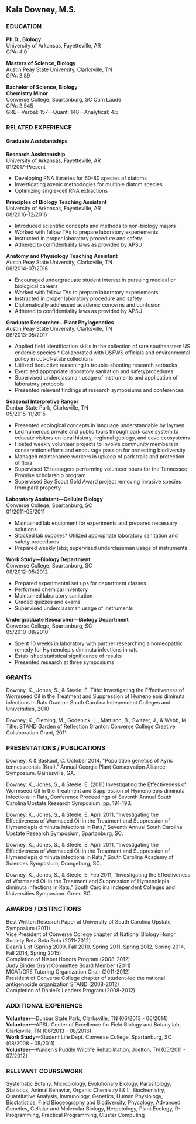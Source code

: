 ## **Kala Downey, M.S.**
 

### **EDUCATION**

**Ph.D., Biology**  
University of Arkansas, Fayetteville, AR  
GPA: 4.0


**Masters of Science, Biology**    
Austin Peay State University, Clarksville, TN  
GPA: 3.89  

**Bachelor of Science, Biology**  
**Chemistry Minor**  
Converse College, Spartanburg, SC Cum Laude  
GPA: 3.545  
GRE—Verbal: 157—Quant: 148—Analytical: 4.5


### **RELATED EXPERIENCE**  
#### **Graduate Assistantships**  

**Research Assistantship**  
University of Arkansas, Fayetteville, AR  
01/2017-Present

* Developing RNA libraries for 60-80 species of diatoms
* Investigating axenic methodogies for multiple diatom species
* Optimizing single-cell RNA extractions

**Principles of Biology Teaching Assistant**  
University of Arkansas, Fayetteville, AR  
08/2016-12/2016  

* Introduced scientific concepts and methods to non-biology majors  
* Worked with fellow TAs to prepare laboratory experiements 
* Instructed in proper laboratory procedure and safety
* Adhered to confidentiality laws as provided by APSU

**Anatomy and Physiology Teaching Assistant**  
Austin Peay State University, Clarksville, TN  
06/2014-07/2016

* Encouraged undergraduate student interest in pursuing medical or biological careers
* Worked with fellow TAs to prepare laboratory experiements 
* Instructed in proper laboratory procedure and safety
* Diplomatically addressed academic concerns and confusion
* Adhered to confidentiality laws as provided by APSU

**Graduate Researcher—Plant Phylogenetics**  
Austin Peay State University, Clarksville, TN  
06/2013-05/2017  

* Applied field identification skills in the collection of rare southeastern US endemic species  * Collaborated with USFWS officials and environmental policy in out-of-state collections  
* Utilized deductive reasoning in trouble-shooting research setbacks  
* Exercised appropriate laboratory sanitation and safetyprocedures  
* Supervised underclassman usage of instruments and application of laboratory protocols 
* Presented relevant findings at research symposiums and conferences  

**Seasonal Interpretive Ranger**  
Dunbar State Park, Clarksville, TN  
05/2015-11/2015 
 
* Presented ecological concepts in language understandable by laymen  
* Led numerous private and public tours through park cave system to educate visitors on local history, regional geology, and cave ecosystems  
* Hosted weekly volunteer projects to involve community members in conservation efforts and encourage passion for protecting biodiversity  
* Managed maintenance workers in upkeep of park trails and protection of flora  
* Supervised 12 teenagers performing volunteer hours for the Tennessee Promise scholarship program  
* Supervised Boy Scout Gold Award project removing invasive species from park property

**Laboratory Assistant—Cellular Biology**  
Converse College, Spartanburg, SC  
01/2011-05/2011

* Maintained lab equipment for experiments and prepared necessary solutions  
* Stocked lab supplies* Utilized appropriate laboratory sanitation and safety procedures
* Prepared weekly labs; supervised underclassman usage of instruments  

**Work Study—Biology Department**  
Converse College, Spartanburg, SC  
08/2012-05/2012 

* Prepared experimental set ups for department classes  
* Performed chemical inventory  
* Maintained laboratory sanitation  
* Graded quizzes and exams  
* Supervised underclassman usage of instruments 
 
**Undergraduate Researcher—Biology Department**  
Converse College, Spartanburg, SC  
05/2010-08/2010
 
* Spent 10 weeks in laboratory with partner researching a homeopathic remedy for Hymenolepis diminuta infections in rats
* Established statistical significance of results
* Presented research at three symposiums


### **GRANTS**  

Downey, K., Jones, S., & Steele, E. Title: Investigating the Effectiveness of Wormseed Oil in the Treatment and Suppression of Hymenolepis diminuta infections in Rats Grantor: South Carolina Independent Colleges and Universities, 2010  

Downey, K., Fleming, M., Godenick, L., Mattison, B., Switzer, J., & Webb, M. Title: STAND Garden of Reflection Grantor: Converse College Creative Collaboration Grant, 2011  



### **PRESENTATIONS / PUBLICATIONS**

Downey, K & Baskauf, C. October 2014. "Population genetics of Xyris tennesseensis (Kral)." Annual Georgia Plant Conservation Alliance Symposium. Gainesville, GA.  

Downey, K., Jones, S., & Steele, E. (2011) Investigating the Effectiveness of Wormseed Oil in the Treatment and Suppression of Hymenolepis diminuta infections in Rats, Conference Proceedings of Seventh Annual South Carolina Upstate Research Symposium. pp. 191-193.  

Downey, K., Jones, S., & Steele, E. April 2011, “Investigating the Effectiveness of Wormseed Oil in the Treatment and Suppression of Hymenolepis diminuta infections in Rats,” Seventh Annual South Carolina Upstate Research Symposium, Spartanburg, SC.  

Downey, K., Jones, S., & Steele, E. April 2011, “Investigating the Effectiveness of Wormseed Oil in the Treatment and Suppression of Hymenolepis diminuta infections in Rats,” South Carolina Academy of Sciences Symposium, Orangeburg, SC.  

Downey, K., Jones, S., & Steele, E. Feb 2011, “Investigating the Effectiveness of Wormseed Oil in the Treatment and Suppression of Hymenolepis diminuta infections in Rats,” South Carolina Independent Colleges and Universities Symposium. Greer, SC.  


### **AWARDS / DISTINCTIONS**

Best Written Research Paper at University of South Carolina Upstate Symposium (2011)  
Vice President of Converse College chapter of National Biology Honor Society Beta Beta Beta (2011-2012)   
Dean’s List (Spring 2009, Fall 2010, Spring 2011, Spring 2012, Spring 2014, Fall 2014, Spring 2015)   
Completion of Nisbet Honors Program (2008-2012)  
Judy Binder Grant Committee Board Member (2011)  
MCAT/GRE Tutoring Organization Chair (2011-2012)  
President of Converse College chapter of student-led the national antigenocide organization STAND (2008-2012)  
Completion of Daniel’s Leaders Program (2008-2012)


### **ADDITIONAL EXPERIENCE**  

**Volunteer**—Dunbar State Park, Clarksville, TN (06/2013 - 06/2014)  
**Volunteer**—APSU Center of Excellence for Field Biology and Botany lab, Clarksville, TN (06/2013 - 08/2016)  
**Work Study**—Student Life Dept. Converse College, Spartanburg, SC (08/2008 - 05/2011)  
**Volunteer**—Walden’s Puddle Wildlife Rehabilitation, Joelton, TN (05/2011 - 07/2012)


### **RELEVANT COURSEWORK**
Systematic Botany, Microbiology, Evolutionary Biology, Parasitology, Statistics, Animal Behavior, Organic Chemistry I & II, Biochemistry, Quantitative Analysis, Immunology, Genetics, Human Physiology, Biostatistics, Field Biogeography and Biodiversity, Phycology, Advanced Genetics, Cellular and Molecular Biology, Herpetology, Plant Ecology, R-Programming, Practical Programming, Cluster Computing
